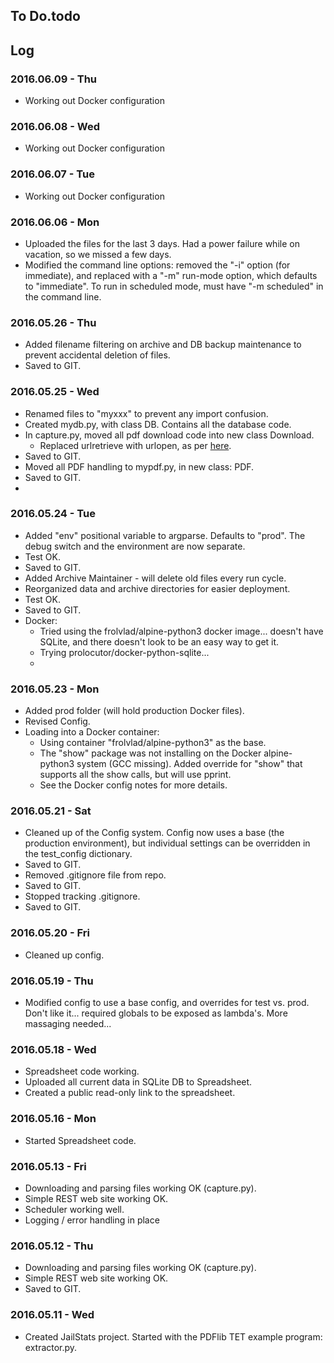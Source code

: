 ## To Do.todo


## Log

### 2016.06.09 - Thu

* Working out Docker configuration

### 2016.06.08 - Wed

* Working out Docker configuration

### 2016.06.07 - Tue

* Working out Docker configuration

### 2016.06.06 - Mon

* Uploaded the files for the last 3 days.  Had a power failure while on vacation, so we missed a few days.
* Modified the command line options: removed the "-i" option (for immediate), and replaced with a "-m" run-mode option, which defaults to "immediate".  To run in scheduled mode, must have "-m scheduled" in the command line.

### 2016.05.26 - Thu

* Added filename filtering on archive and DB backup maintenance to prevent accidental deletion of files.
* Saved to GIT.

### 2016.05.25 - Wed

* Renamed files to "myxxx" to prevent any import confusion.
* Created mydb.py, with class DB.  Contains all the database code.
* In capture.py, moved all pdf download code into new class Download.
	* Replaced urlretrieve with urlopen, as per [here](http://stackoverflow.com/questions/32763720/timeout-a-file-download-with-python-urllib).
* Saved to GIT.
* Moved all PDF handling to mypdf.py, in new class: PDF.
* Saved to GIT.
* 

### 2016.05.24 - Tue

* Added "env" positional variable to argparse.  Defaults to "prod".  The debug switch and the environment are now separate.
* Test OK.
* Saved to GIT.
* Added Archive Maintainer - will delete old files every run cycle.
* Reorganized data and archive directories for easier deployment. 
* Test OK.
* Saved to GIT.
* Docker:
	* Tried using the frolvlad/alpine-python3 docker image... doesn't have SQLite, and there doesn't look to be an easy way to get it.  
	* Trying prolocutor/docker-python-sqlite...
	* 


### 2016.05.23 - Mon

* Added prod folder (will hold production Docker files).
* Revised Config.
* Loading into a Docker container:
	* Using container "frolvlad/alpine-python3" as the base.
	* The "show" package was not installing on the Docker alpine-python3 system (GCC missing).  Added override for "show" that supports all the show calls, but will use pprint.
	* See the Docker config notes for more details.

### 2016.05.21 - Sat

* Cleaned up of the Config system.  Config now uses a base (the production environment), but individual settings can be overridden in the test_config dictionary.
* Saved to GIT.
* Removed .gitignore file from repo.
* Saved to GIT.
* Stopped tracking .gitignore.
* Saved to GIT.

### 2016.05.20 - Fri

* Cleaned up config.

### 2016.05.19 - Thu

* Modified config to use a base config, and overrides for test vs. prod.  Don't like it... required globals to be exposed as lambda's.  More massaging needed...

### 2016.05.18 - Wed

* Spreadsheet code working.
* Uploaded all current data in SQLite DB to Spreadsheet.
* Created a public read-only link to the spreadsheet.

### 2016.05.16 - Mon

* Started Spreadsheet code.

### 2016.05.13 - Fri

* Downloading and parsing files working OK (capture.py).
* Simple REST web site working OK.
* Scheduler working well.
* Logging / error handling in place

### 2016.05.12 - Thu

* Downloading and parsing files working OK (capture.py).
* Simple REST web site working OK.
* Saved to GIT.

### 2016.05.11 - Wed

* Created JailStats project.  Started with the PDFlib TET example program: extractor.py.